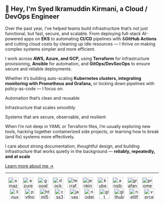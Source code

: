 ## 👋 Hey, I'm **Syed Ikramuddin Kirmani**, a Cloud / DevOps Engineer

Over the past year, I’ve helped teams build infrastructure that’s not just functional, but fast, secure, and scalable. From deploying full-stack AI-powered apps on **EKS** to automating **CI/CD** pipelines with &**GitHub Actions** and cutting cloud costs by cleaning up idle resources — I thrive on making complex systems simpler and more efficient.

I work across **AWS, Azure, and GCP,** using **Terraform** for infrastructure provisioning, **Ansible** for automation, and **GitOps/DevSecOps** to ensure secure and reliable deployments.

Whether it’s building auto-scaling **Kubernetes clusters, integrating monitoring with Prometheus and Grafana,** or locking down pipelines with policy-as-code — I focus on:

Automation that’s clean and reusable

Infrastructure that scales smoothly

Systems that are secure, observable, and resilient

When I’m not deep in YAML or Terraform files, I’m usually exploring new tools, hacking together containerized side projects, or learning how to break (and fix) systems more effectively.

I care about strong documentation, thoughtful design, and building infrastructure that works quietly in the background — **reliably, repeatedly, and at scale**

[ Learn more about me →](https://linkedin.com/in/ikramkirmani)

---

<div align="center">
  <img src="https://skillicons.dev/icons?i=aws" height="34" alt="amazonwebservices logo"  />
  <img width="7" />
  <img src="https://skillicons.dev/icons?i=azure" height="34" alt="azure logo"  />
  <img width="7" />
  <img src="https://skillicons.dev/icons?i=gcp" height="34" alt="googlecloud logo"  />
  <img width="7" />
  <img src="https://skillicons.dev/icons?i=docker" height="34" alt="docker logo"  />
  <img width="7" />
  <img src="https://cdn.jsdelivr.net/gh/devicons/devicon/icons/terraform/terraform-original.svg" height="34" alt="terraform logo"  />
  <img width="7" />
  <img src="https://skillicons.dev/icons?i=jenkins" height="34" alt="jenkins logo"  />
  <img width="7" />
  <img src="https://skillicons.dev/icons?i=kubernetes" height="34" alt="kubernetes logo"  />
  <img width="7" />
  <img src="https://skillicons.dev/icons?i=ansible" height="34" alt="ansible logo"  />
  <img width="7" />
  <img src="https://skillicons.dev/icons?i=grafana" height="34" alt="grafana logo"  />
  <img width="7" />
  <img src="https://skillicons.dev/icons?i=prometheus" height="34" alt="prometheus logo"  />
  <img width="7" />
  <img src="https://skillicons.dev/icons?i=linux" height="34" alt="linux logo"  />
  <img width="7" />
  <img src="https://skillicons.dev/icons?i=py" height="34" alt="python logo"  />
  <img width="7" />
  <img src="https://skillicons.dev/icons?i=html" height="34" alt="html5 logo"  />
  <img width="7" />
  <img src="https://skillicons.dev/icons?i=css" height="34" alt="css3 logo"  />
  <img width="7" />
  <img src="https://skillicons.dev/icons?i=js" height="34" alt="javascript logo"  />
  <img width="7" />
  <img src="https://skillicons.dev/icons?i=nodejs" height="34" alt="nodejs logo"  />
  <img width="7" />
  <img src="https://skillicons.dev/icons?i=git" height="34" alt="git logo"  />
  <img width="7" />
  <img src="https://skillicons.dev/icons?i=github" height="34" alt="github logo"  />
  <img width="7" />
  <img src="https://skillicons.dev/icons?i=netlify" height="34" alt="netlify logo"  />
  <img width="7" />
  <img src="https://skillicons.dev/icons?i=vercel" height="34" alt="vercel logo"  />
</div>
